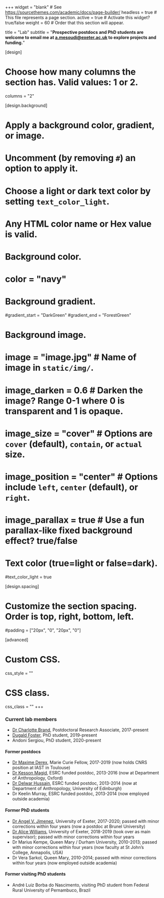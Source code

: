 +++
widget = "blank"  # See https://sourcethemes.com/academic/docs/page-builder/
headless = true  # This file represents a page section.
active = true  # Activate this widget? true/false
weight = 60  # Order that this section will appear.

title = "Lab"
subtitle = "**Prospective postdocs and PhD students are welcome to email me at <a.mesoudi@exeter.ac.uk> to explore projects and funding.**"

[design]
  # Choose how many columns the section has. Valid values: 1 or 2.
  columns = "2"

[design.background]
  # Apply a background color, gradient, or image.
  #   Uncomment (by removing `#`) an option to apply it.
  #   Choose a light or dark text color by setting `text_color_light`.
  #   Any HTML color name or Hex value is valid.

  # Background color.
  # color = "navy"
  
  # Background gradient.
  #gradient_start = "DarkGreen"
  #gradient_end = "ForestGreen"
  
  # Background image.
  # image = "image.jpg"  # Name of image in `static/img/`.
  # image_darken = 0.6  # Darken the image? Range 0-1 where 0 is transparent and 1 is opaque.
  # image_size = "cover"  #  Options are `cover` (default), `contain`, or `actual` size.
  # image_position = "center"  # Options include `left`, `center` (default), or `right`.
  # image_parallax = true  # Use a fun parallax-like fixed background effect? true/false
  
  # Text color (true=light or false=dark).
  #text_color_light = true

[design.spacing]
  # Customize the section spacing. Order is top, right, bottom, left.
  #padding = ["20px", "0", "20px", "0"]

[advanced]
 # Custom CSS. 
 css_style = ""
 
 # CSS class.
 css_class = ""
+++

### Current lab members

* [Dr Charlotte Brand](https://lottybrand.wordpress.com/), Postdoctoral Research Associate, 2017-present 
* [Dugald Foster](https://biosciences.exeter.ac.uk/staff/profile/index.php?web_id=Dugald_Foster), PhD student, 2019-present
* Andoni Sergiou, PhD student, 2020-present

#### Former postdocs

* [Dr Maxime Derex](https://maximederex.weebly.com/), Marie Curie Fellow, 2017-2019 (now holds CNRS position at IAST in Toulouse)
* [Dr Kesson Magid](https://www.anthro.ox.ac.uk/people/dr-kesson-magid), ESRC funded postdoc, 2013-2016 (now at Department of Anthropology, Oxford)
* [Dr Delwar Hussain](http://www.sps.ed.ac.uk/staff/social_anthropology/delwar_hussain), ESRC funded postdoc, 2013-2014 (now at Department of Anthropology, University of Edinburgh)
* Dr Keelin Murray, ESRC funded postdoc, 2013-2014 (now employed outside academia)

#### Former PhD students

* [Dr Angel V. Jimenez](https://angelvicj.wixsite.com/blog), University of Exeter, 2017-2020; passed with minor corrections within four years (now a postdoc at Brunel University)
* [Dr Alice Williams](https://alicejeanwilliams.wordpress.com/), University of Exeter, 2018-2019 (took over as main supervisor); passed with minor corrections within four years
* Dr Marius Kempe, Queen Mary / Durham University, 2010-2013; passed with minor corrections within four years (now faculty at St John’s College, Annapolis, USA)
* Dr Vera Sarkol, Queen Mary, 2010-2014; passed with minor corrections within four years (now employed outside academia)

#### Former visiting PhD students

* André Luiz Borba do Nascimento, visiting PhD student from Federal Rural University of Pernambuco, Brazil
